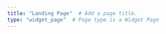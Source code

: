 ```yaml
---
title: "Landing Page"  # Add a page title.
type: "widget_page"  # Page type is a Widget Page
---
```

